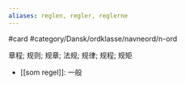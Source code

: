 ```yaml
---
aliases: reglen, regler, reglerne
---
```

#card #category/Dansk/ordklasse/navneord/n-ord 

章程; 规则; 规章; 法规; 规律; 规程; 规矩

- [[som regel]]: 一般